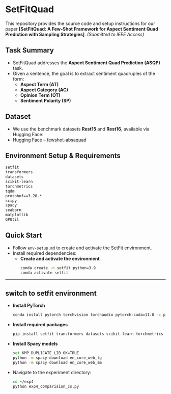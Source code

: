 # SetFitQuad
This repository provides the source code and setup instructions for our paper
**[SetFitQuad: A Few-Shot Framework for Aspect Sentiment Quad Prediction with Sampling Strategies]**.
*(Submitted to IEEE Access)*

## Task Summary
- SetFitQuad addresses the **Aspect Sentiment Quad Prediction (ASQP)** task.  
- Given a sentence, the goal is to extract sentiment quadruples of the form:  
  - **Aspect Term (AT)**  
  - **Aspect Category (AC)**  
  - **Opinion Term (OT)**  
  - **Sentiment Polarity (SP)**  

## Dataset
- We use the benchmark datasets **Rest15** and **Rest16**, available via Hugging Face:
-  [Hugging Face – fewshot-absaquad](https://huggingface.co/datasets/JaquanTW/fewshot-absaquad)

## Environment Setup & Requirements
```txt
setfit
transformers
datasets
scikit-learn
torchmetrics
tqdm
protobuf==3.20.*
scipy
spacy
seaborn
matplotlib
GPUtil
```

## Quick Start

- Follow `env-setup.md` to create and activate the SetFit environment.
- Install required dependencies:
  - **Create and activate the environment**  
    ```bash
    conda create -n setfit python=3.9
    conda activate setfit
    ```

------------
switch to setfit environment 
------------
  - **Install PyTorch**  
    ```bash
    conda install pytorch torchvision torchaudio pytorch-cuda=11.8 -c pytorch -c nvidia
    ```
  - **Install required packages**  
    ```bash
    pip install setfit transformers datasets scikit-learn torchmetrics tqdm protobuf scipy spacy seaborn matplotlib GPUtil
    ```
  - **Install Spacy models**  
    ```bash
    set KMP_DUPLICATE_LIB_OK=TRUE
    python -m spacy download en_core_web_lg
    python -m spacy download en_core_web_sm
    ```

- Navigate to the experiment directory:
  ```bash
  cd ~/exp4
  python exp4_comparision_cs.py
